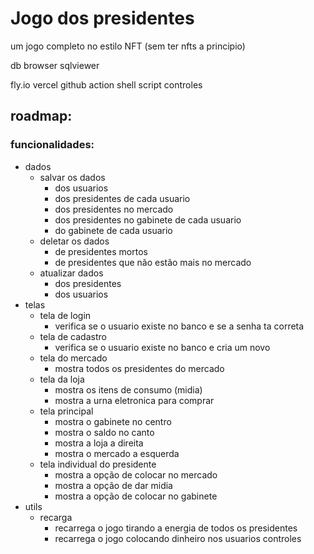 # Jogo dos presidentes
um jogo completo no estilo NFT (sem ter nfts a principio)




db browser
sqlviewer

fly.io
vercel
github action
shell script
controles



## roadmap:




### funcionalidades:
- dados
  - salvar os dados
    - dos usuarios
    - dos presidentes de cada usuario
    - dos presidentes no mercado
    - dos presidentes no gabinete de cada usuario
    - do gabinete de cada usuario
  - deletar os dados
    - de presidentes mortos
    - de presidentes que não estão mais no mercado
  - atualizar dados
    - dos presidentes
    - dos usuarios
- telas
    - tela de login
      - verifica se o usuario existe no banco e se a senha ta correta
    - tela de cadastro
      - verifica se o usuario existe no banco e cria um novo
    - tela do mercado
      - mostra todos os presidentes do mercado
    - tela da loja
      - mostra os itens de consumo (midia) 
      - mostra a urna eletronica para comprar
    - tela principal
      - mostra o gabinete no centro
      - mostra o saldo no canto
      - mostra a loja a direita
      - mostra o mercado a esquerda
    - tela individual do presidente
      - mostra a opção de colocar no mercado
      - mostra a opção de dar midia
      - mostra a opção de colocar no gabinete
- utils
    - recarga
      - recarrega o jogo tirando a energia de todos os presidentes
      - recarrega o jogo colocando dinheiro nos usuarios
controles
